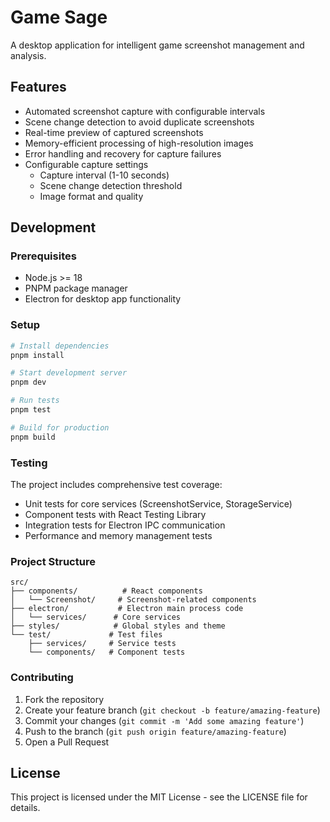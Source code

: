 # Game Sage

A desktop application for intelligent game screenshot management and analysis.

## Features

- Automated screenshot capture with configurable intervals
- Scene change detection to avoid duplicate screenshots
- Real-time preview of captured screenshots
- Memory-efficient processing of high-resolution images
- Error handling and recovery for capture failures
- Configurable capture settings
  - Capture interval (1-10 seconds)
  - Scene change detection threshold
  - Image format and quality

## Development

### Prerequisites

- Node.js >= 18
- PNPM package manager
- Electron for desktop app functionality

### Setup

```bash
# Install dependencies
pnpm install

# Start development server
pnpm dev

# Run tests
pnpm test

# Build for production
pnpm build
```

### Testing

The project includes comprehensive test coverage:

- Unit tests for core services (ScreenshotService, StorageService)
- Component tests with React Testing Library
- Integration tests for Electron IPC communication
- Performance and memory management tests

### Project Structure

```
src/
├── components/          # React components
│   └── Screenshot/     # Screenshot-related components
├── electron/           # Electron main process code
│   └── services/      # Core services
├── styles/            # Global styles and theme
└── test/             # Test files
    ├── services/     # Service tests
    └── components/   # Component tests
```

### Contributing

1. Fork the repository
2. Create your feature branch (`git checkout -b feature/amazing-feature`)
3. Commit your changes (`git commit -m 'Add some amazing feature'`)
4. Push to the branch (`git push origin feature/amazing-feature`)
5. Open a Pull Request

## License

This project is licensed under the MIT License - see the LICENSE file for details.
